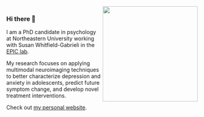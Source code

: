 <img align="right" src="https://github.com/fmorfini/assets_general/blob/main/Francesca_Morfini_my_brain_gif.gif" width="250" />

### Hi there 👋
I am a PhD candidate in psychology at Northeastern University working with Susan Whitfield-Gabrieli in the [EPIC lab](https://whitfield-gabrieli.sites.northeastern.edu/). 

My research focuses on applying multimodal neuroimaging techniques to better characterize depression and anxiety in adolescents, predict future symptom change, and develop novel treatment interventions. 

Check out [my personal website](https://fmorfini.github.io/).

